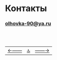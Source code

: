 <div class="navi"><nav id="navi"><!-- js --></nav></div>

# Контакты

### olhovka-90@ya.ru

<br>


<script src="assets/js/navi.js"></script>



<!--pagination_start-->
<br>

 |||| 
 |:---|:---:|---:| 
 [←——](about.md)|[ 🔝 ](#)|[——→](navi-page.md) 

 <br>
<!--pagination_end-->
